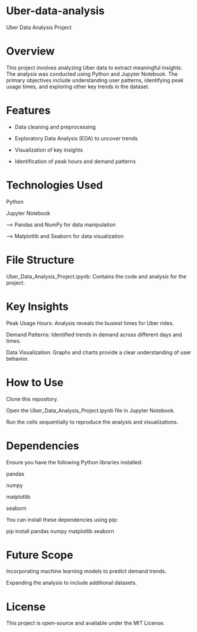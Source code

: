 # Uber-data-analysis
Uber Data Analysis Project

# Overview

This project involves analyzing Uber data to extract meaningful insights. The analysis was conducted using Python and Jupyter Notebook. The primary objectives include understanding user patterns, identifying peak usage times, and exploring other key trends in the dataset.

# Features

- Data cleaning and preprocessing

- Exploratory Data Analysis (EDA) to uncover trends

- Visualization of key insights

- Identification of peak hours and demand patterns

# Technologies Used

Python

Jupyter Notebook

--> Pandas and NumPy for data manipulation

--> Matplotlib and Seaborn for data visualization

# File Structure

Uber_Data_Analysis_Project.ipynb: Contains the code and analysis for the project.

# Key Insights

Peak Usage Hours: Analysis reveals the busiest times for Uber rides.

Demand Patterns: Identified trends in demand across different days and times.

Data Visualization: Graphs and charts provide a clear understanding of user behavior.

# How to Use

Clone this repository.

Open the Uber_Data_Analysis_Project.ipynb file in Jupyter Notebook.

Run the cells sequentially to reproduce the analysis and visualizations.

# Dependencies

Ensure you have the following Python libraries installed:

pandas

numpy

matplotlib

seaborn

You can install these dependencies using pip:

pip install pandas numpy matplotlib seaborn

# Future Scope

Incorporating machine learning models to predict demand trends.

Expanding the analysis to include additional datasets.

# License

This project is open-source and available under the MIT License.
